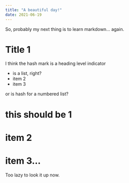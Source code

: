 ```yaml
---
title: "A beautiful day!"
date: 2021-06-19
---
```


So, probably my next thing is to learn markdown... again.

# Title 1
I think the hash mark is a heading level indicator

* is a list, right?
* item 2
* item 3

or is hash for a numbered list?
# this should be 1
# item 2
# item 3...

Too lazy to look it up now.
